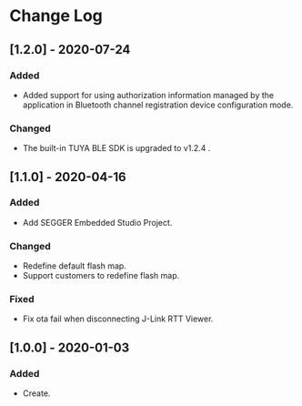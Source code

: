 
# Change Log



## [1.2.0] - 2020-07-24

### Added

- Added support for using authorization information managed by the application in Bluetooth channel registration device configuration mode.

### Changed

- The built-in TUYA BLE SDK is upgraded to v1.2.4 .



## [1.1.0] - 2020-04-16

### Added
- Add SEGGER Embedded Studio Project.

### Changed
- Redefine default flash map.
- Support customers to redefine flash map.

### Fixed
- Fix ota fail when disconnecting J-Link RTT Viewer.

## [1.0.0] - 2020-01-03
### Added
- Create.
